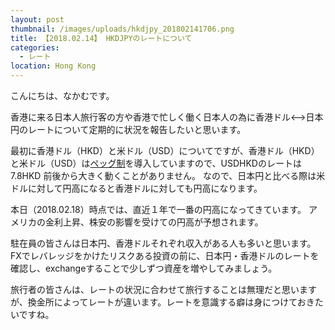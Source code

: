 ```yaml
---
layout: post
thumbnail: /images/uploads/hkdjpy_201802141706.png
title: 【2018.02.14】 HKDJPYのレートについて
categories:
  - レート
location: Hong Kong
---
```

こんにちは、なかむです。

香港に来る日本人旅行客の方や香港で忙しく働く日本人の為に香港ドル<-->日本円のレートについて定期的に状況を報告したいと思います。

最初に香港ドル（HKD）と米ドル（USD）についてですが、香港ドル（HKD）と米ドル（USD）は[ペッグ制](http://finalrich.com/fx/fx-country-hkd.html)を導入していますので、USDHKDのレートは 7.8HKD 前後から大きく動くことがありません。
なので、日本円と比べる際は米ドルに対して円高になると香港ドルに対しても円高になります。

本日（2018.02.18）時点では、直近１年で一番の円高になってきています。
アメリカの金利上昇、株安の影響を受けての円高が予想されます。

駐在員の皆さんは日本円、香港ドルそれぞれ収入がある人も多いと思います。
FXでレバレッジをかけたリスクある投資の前に、日本円・香港ドルのレートを確認し、exchangeすることで少しずつ資産を増やしてみましょう。

旅行者の皆さんは、レートの状況に合わせて旅行することは無理だと思いますが、換金所によってレートが違います。レートを意識する癖は身につけておきたいですね。


